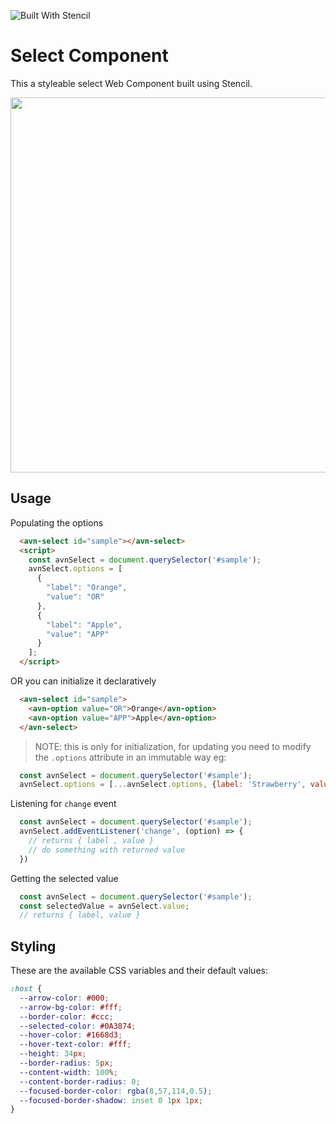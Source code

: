 ![Built With Stencil](https://img.shields.io/badge/-Built%20With%20Stencil-16161d.svg?logo=data%3Aimage%2Fsvg%2Bxml%3Bbase64%2CPD94bWwgdmVyc2lvbj0iMS4wIiBlbmNvZGluZz0idXRmLTgiPz4KPCEtLSBHZW5lcmF0b3I6IEFkb2JlIElsbHVzdHJhdG9yIDE5LjIuMSwgU1ZHIEV4cG9ydCBQbHVnLUluIC4gU1ZHIFZlcnNpb246IDYuMDAgQnVpbGQgMCkgIC0tPgo8c3ZnIHZlcnNpb249IjEuMSIgaWQ9IkxheWVyXzEiIHhtbG5zPSJodHRwOi8vd3d3LnczLm9yZy8yMDAwL3N2ZyIgeG1sbnM6eGxpbms9Imh0dHA6Ly93d3cudzMub3JnLzE5OTkveGxpbmsiIHg9IjBweCIgeT0iMHB4IgoJIHZpZXdCb3g9IjAgMCA1MTIgNTEyIiBzdHlsZT0iZW5hYmxlLWJhY2tncm91bmQ6bmV3IDAgMCA1MTIgNTEyOyIgeG1sOnNwYWNlPSJwcmVzZXJ2ZSI%2BCjxzdHlsZSB0eXBlPSJ0ZXh0L2NzcyI%2BCgkuc3Qwe2ZpbGw6I0ZGRkZGRjt9Cjwvc3R5bGU%2BCjxwYXRoIGNsYXNzPSJzdDAiIGQ9Ik00MjQuNywzNzMuOWMwLDM3LjYtNTUuMSw2OC42LTkyLjcsNjguNkgxODAuNGMtMzcuOSwwLTkyLjctMzAuNy05Mi43LTY4LjZ2LTMuNmgzMzYuOVYzNzMuOXoiLz4KPHBhdGggY2xhc3M9InN0MCIgZD0iTTQyNC43LDI5Mi4xSDE4MC40Yy0zNy42LDAtOTIuNy0zMS05Mi43LTY4LjZ2LTMuNkgzMzJjMzcuNiwwLDkyLjcsMzEsOTIuNyw2OC42VjI5Mi4xeiIvPgo8cGF0aCBjbGFzcz0ic3QwIiBkPSJNNDI0LjcsMTQxLjdIODcuN3YtMy42YzAtMzcuNiw1NC44LTY4LjYsOTIuNy02OC42SDMzMmMzNy45LDAsOTIuNywzMC43LDkyLjcsNjguNlYxNDEuN3oiLz4KPC9zdmc%2BCg%3D%3D&colorA=16161d&style=flat-square)

# Select Component

This a styleable select Web Component built using Stencil.

<div align="center" markdown="1">

<img src="https://i.imgur.com/kz9P2P6.gif" width="600px"/>

</div>

## Usage

Populating the options
```html
  <avn-select id="sample"></avn-select>
  <script>
    const avnSelect = document.querySelector('#sample');
    avnSelect.options = [
      {
        "label": "Orange",
        "value": "OR"
      },
      {
        "label": "Apple",
        "value": "APP"
      }
    ];
  </script>
```

OR you can initialize it declaratively

```html
  <avn-select id="sample">
    <avn-option value="OR">Orange</avn-option>
    <avn-option value="APP">Apple</avn-option>
  </avn-select>
```

> NOTE: this is only for initialization, for updating you need to modify the `.options` attribute in an immutable way eg:

```js
  const avnSelect = document.querySelector('#sample');
  avnSelect.options = [...avnSelect.options, {label: 'Strawberry', value: 'STR'}];
```


Listening for `change` event
```js
  const avnSelect = document.querySelector('#sample');
  avnSelect.addEventListener('change', (option) => {
    // returns { label , value }
    // do something with returned value
  })
```

Getting the selected value
```js
  const avnSelect = document.querySelector('#sample');
  const selectedValue = avnSelect.value;
  // returns { label, value }
```

## Styling

These are the available CSS variables and their default values:

```css
:host {
  --arrow-color: #000;
  --arrow-bg-color: #fff;
  --border-color: #ccc;
  --selected-color: #0A3874;
  --hover-color: #1668d3;
  --hover-text-color: #fff;
  --height: 34px;
  --border-radius: 5px;
  --content-width: 100%;
  --content-border-radius: 0;
  --focused-border-color: rgba(8,57,114,0.5);
  --focused-border-shadow: inset 0 1px 1px; 
}
```
